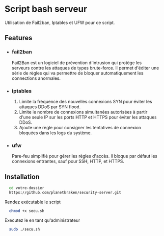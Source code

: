 
# Script bash serveur

Utilisation de Fail2ban, Iptables et UFW pour ce script.



## Features

- ### fail2ban
    Fail2Ban est un logiciel de prévention d'intrusion qui protège les serveurs contre les attaques de types brute-force. Il permet d'éditer une série de règles qui va permettre de bloquer automatiquement les connections anormales.
-  ### iptables
    1. Limite la fréquence des nouvelles connexions SYN pour éviter les attaques DDoS par SYN flood.
    2. Limite le nombre de connexions simultanées autorisées à partir d'une seule IP sur les ports HTTP et HTTPS pour éviter les attaques DDoS.
    3. Ajoute une règle pour consigner les tentatives de connexion bloquées dans les logs du système.
- ### ufw
    Pare-feu simplifié pour gérer les règles d'accès. Il bloque par défaut les connexions entrantes, sauf pour SSH, HTTP, et HTTPS.



## Installation

```bash
  cd votre-dossier
  https://github.com/planetkraken/security-server.git
```

Rendez exécutable le script
```bash
  chmod +x secu.sh
```

Executez le en tant qu'administrateur
```bash
  sudo ./secu.sh
```




